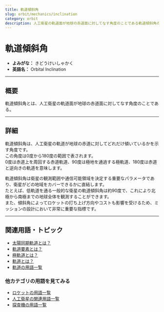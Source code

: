 ```yaml
---
title: 軌道傾斜角
slug: orbit/mechanics/inclination
category: orbit
description: 人工衛星の軌道面が地球の赤道面に対してなす角度のことである軌道傾斜角の意味・定義・内容について解説します。  
---
```


# 軌道傾斜角

- **よみがな：** きどうけいしゃかく  
- **英語名：** Orbital Inclination  

---

## 概要

軌道傾斜角とは、人工衛星の軌道面が地球の赤道面に対してなす角度のことである。  

---

## 詳細

軌道傾斜角は、人工衛星の軌道が地球の赤道に対してどれだけ傾いているかを示す角度です。  
この角度は0度から180度の範囲で表されます。  
0度は赤道上を周回する赤道軌道、90度は極地を通過する極軌道、180度は赤道と逆向きの軌道を意味します。  

軌道傾斜角は衛星の観測範囲や通信可能領域を決定する重要なパラメータであり、衛星がどの地域をカバーできるかに直結します。  
たとえば、低軌道を通る一般的な衛星の軌道傾斜角は約90度で、これにより北極から南極までの地球全体を観測することができます。  
また、傾斜角によってロケットの打ち上げ方向やコストも影響を受けるため、ミッションの設計において非常に重要な指標です。  

---

## 関連用語・トピック

- [太陽同期軌道とは？](/docs/orbit/type/sun-synchronous-orbit)
- [軌道要素とは？](/docs/orbit/mechanics/orbital-elements)
- [極軌道とは？](/docs/orbit/type/polar-orbit)
- [軌道とは？](/docs/orbit/orbit)
- [軌道の用語一覧](/docs/category/orbit)

### 他カテゴリの用語を見てみる
- [ロケットの用語一覧](/docs/category/rocket)
- [人工衛星の関連用語一覧](/docs/category/satellite)
- [探査機の用語一覧](/docs/category/explorer)
